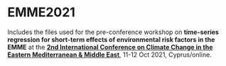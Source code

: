 # EMME2021
Includes the files used for the pre-conference workshop on **time-series regression for short-term effects of environmental risk factors in the EMME** at the **<a href="https://climatechange2021.org" target="_blank">2nd International Conference on Climate Change in the Eastern Mediterranean & Middle East</a>**, 11-12 Oct 2021, Cyprus/online. 

